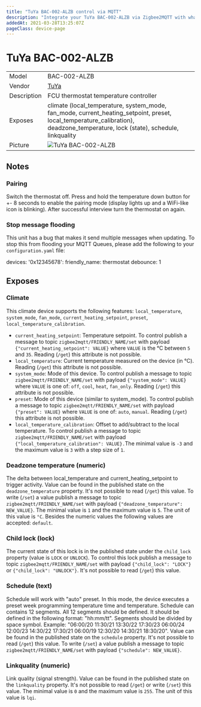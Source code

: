 ```yaml
---
title: "TuYa BAC-002-ALZB control via MQTT"
description: "Integrate your TuYa BAC-002-ALZB via Zigbee2MQTT with whatever smart home infrastructure you are using without the vendor's bridge or gateway."
addedAt: 2021-03-28T13:25:07Z
pageClass: device-page
---
```


<!-- !!!! -->
<!-- ATTENTION: This file is auto-generated through docgen! -->
<!-- You can only edit the "Notes"-Section between the two comment lines "Notes BEGIN" and "Notes END". -->
<!-- Do not use h1 or h2 heading within "## Notes"-Section. -->
<!-- !!!! -->

# TuYa BAC-002-ALZB

|     |     |
|-----|-----|
| Model | BAC-002-ALZB  |
| Vendor  | [TuYa](/supported-devices/#v=TuYa)  |
| Description | FCU thermostat temperature controller |
| Exposes | climate (local_temperature, system_mode, fan_mode, current_heating_setpoint, preset, local_temperature_calibration), deadzone_temperature, lock (state), schedule, linkquality |
| Picture | ![TuYa BAC-002-ALZB](https://www.zigbee2mqtt.io/images/devices/BAC-002-ALZB.png) |


<!-- Notes BEGIN: You can edit here. Add "## Notes" headline if not already present. -->
## Notes


### Pairing
Switch the thermostat off. Press and hold the temperature down button for +- 8 seconds to enable the pairing mode (display lights up and a WiFi-like icon is blinking). After successful interview turn the thermostat on again.

### Stop message flooding
This unit has a bug that makes it send multiple messages when updating. To stop this from flooding your MQTT Queues, please add the following to your `configuration.yaml` file:


devices:
  '0x12345678':
    friendly_name: thermostat
    debounce: 1
<!-- Notes END: Do not edit below this line -->




## Exposes

### Climate 
This climate device supports the following features: `local_temperature`, `system_mode`, `fan_mode`, `current_heating_setpoint`, `preset`, `local_temperature_calibration`.
- `current_heating_setpoint`: Temperature setpoint. To control publish a message to topic `zigbee2mqtt/FRIENDLY_NAME/set` with payload `{"current_heating_setpoint": VALUE}` where `VALUE` is the °C between `5` and `35`. Reading (`/get`) this attribute is not possible.
- `local_temperature`: Current temperature measured on the device (in °C). Reading (`/get`) this attribute is not possible.
- `system_mode`: Mode of this device. To control publish a message to topic `zigbee2mqtt/FRIENDLY_NAME/set` with payload `{"system_mode": VALUE}` where `VALUE` is one of: `off`, `cool`, `heat`, `fan_only`. Reading (`/get`) this attribute is not possible.
- `preset`: Mode of this device (similar to system_mode). To control publish a message to topic `zigbee2mqtt/FRIENDLY_NAME/set` with payload `{"preset": VALUE}` where `VALUE` is one of: `auto`, `manual`. Reading (`/get`) this attribute is not possible.
- `local_temperature_calibration`: Offset to add/subtract to the local temperature. To control publish a message to topic `zigbee2mqtt/FRIENDLY_NAME/set` with payload `{"local_temperature_calibration": VALUE}.`The minimal value is `-3` and the maximum value is `3` with a step size of `1`.

### Deadzone temperature (numeric)
The delta between local_temperature and current_heating_setpoint to trigger activity.
Value can be found in the published state on the `deadzone_temperature` property.
It's not possible to read (`/get`) this value.
To write (`/set`) a value publish a message to topic `zigbee2mqtt/FRIENDLY_NAME/set` with payload `{"deadzone_temperature": NEW_VALUE}`.
The minimal value is `1` and the maximum value is `5`.
The unit of this value is `°C`.
Besides the numeric values the following values are accepted: `default`.

### Child lock (lock)
The current state of this lock is in the published state under the `child_lock` property (value is `LOCK` or `UNLOCK`).
To control this lock publish a message to topic `zigbee2mqtt/FRIENDLY_NAME/set` with payload `{"child_lock": "LOCK"}` or `{"child_lock": "UNLOCK"}`.
It's not possible to read (`/get`) this value.

### Schedule (text)
Schedule will work with "auto" preset. In this mode, the device executes a preset week programming temperature time and temperature. Schedule can contains 12 segments. All 12 segments should be defined. It should be defined in the following format: "hh:mm/tt". Segments should be divided by space symbol. Example: "06:00/20 11:30/21 13:30/22 17:30/23 06:00/24 12:00/23 14:30/22 17:30/21 06:00/19 12:30/20 14:30/21 18:30/20".
Value can be found in the published state on the `schedule` property.
It's not possible to read (`/get`) this value.
To write (`/set`) a value publish a message to topic `zigbee2mqtt/FRIENDLY_NAME/set` with payload `{"schedule": NEW_VALUE}`.

### Linkquality (numeric)
Link quality (signal strength).
Value can be found in the published state on the `linkquality` property.
It's not possible to read (`/get`) or write (`/set`) this value.
The minimal value is `0` and the maximum value is `255`.
The unit of this value is `lqi`.

